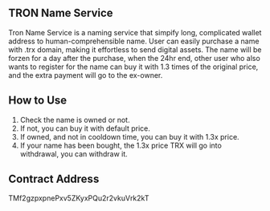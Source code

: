 ## TRON Name Service

Tron Name Service is a naming service that simpify long, complicated wallet address to human-comprehensible name. User can easily purchase a name with .trx domain, making it effortless to send digital assets. The name will be forzen for a day after the purchase, when the 24hr end, other user who also wants to register for the name can buy it with 1.3 times of the original price, and the extra payment will go to the ex-owner.

## How to Use

1. Check the name is owned or not.
2. If not, you can buy it with default price.
3. If owned, and not in cooldown time, you can buy it with 1.3x price.
4. If your name has been bought, the 1.3x price TRX will go into withdrawal, you can withdraw it.

## Contract Address

TMf2gzpxpnePxv5ZKyxPQu2r2vkuVrk2kT
